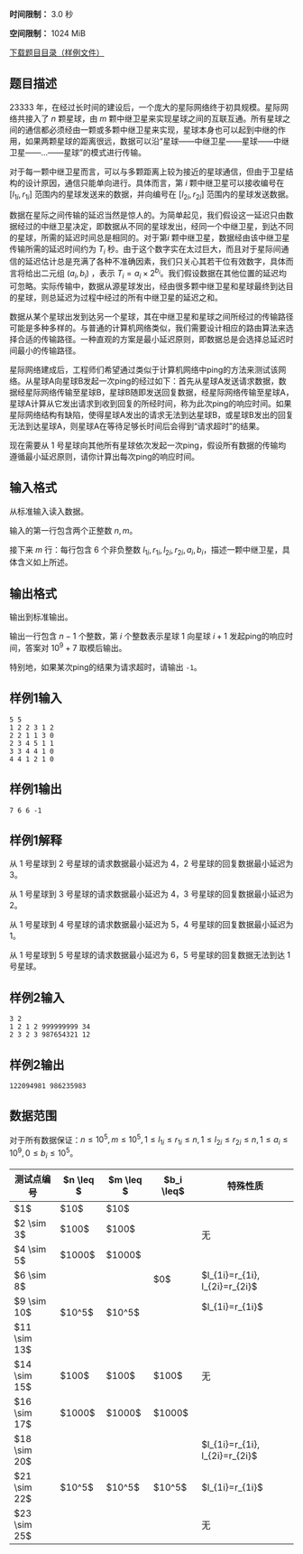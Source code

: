 


**时间限制：** 3.0 秒 


**空间限制：** 1024 MiB

[下载题目目录（样例文件）](examples/CSP202212-5.zip)




## 题目描述

$23333$ 年，在经过长时间的建设后，一个庞大的星际网络终于初具规模。星际网络共接入了 $n$ 颗星球，由 $m$ 颗中继卫星来实现星球之间的互联互通。所有星球之间的通信都必须经由一颗或多颗中继卫星来实现，星球本身也可以起到中继的作用，如果两颗星球的距离很远，数据可以沿“星球——中继卫星——星球——中继卫星——...——星球”的模式进行传输。

对于每一颗中继卫星而言，可以与多颗距离上较为接近的星球通信，但由于卫星结构的设计原因，通信只能单向进行。具体而言，第 $i$ 颗中继卫星可以接收编号在 $[l_{1i},r_{1i}]$ 范围内的星球发送来的数据，并向编号在 $[l_{2i},r_{2i}]$ 范围内的星球发送数据。 

数据在星际之间传输的延迟当然是惊人的。为简单起见，我们假设这一延迟只由数据经过的中继卫星决定，即数据从不同的星球发出，经同一个中继卫星，到达不同的星球，所需的延迟时间总是相同的。对于第$i$ 颗中继卫星，数据经由该中继卫星传输所需的延迟时间约为 $T_i$ 秒。由于这个数字实在太过巨大，而且对于星际间通信的延迟估计总是充满了各种不准确因素，我们只关心其若干位有效数字，具体而言将给出二元组 $(a_i,b_i)$ ，表示 $T_i=a_i\times2^{b_i}$。我们假设数据在其他位置的延迟均可忽略。实际传输中，数据从源星球发出，经由很多颗中继卫星和星球最终到达目的星球，则总延迟为过程中经过的所有中继卫星的延迟之和。

数据从某个星球出发到达另一个星球，其在中继卫星和星球之间所经过的传输路径可能是多种多样的。与普通的计算机网络类似，我们需要设计相应的路由算法来选择合适的传输路径。一种直观的方案是最小延迟原则，即数据总是会选择总延迟时间最小的传输路径。

星际网络建成后，工程师们希望通过类似于计算机网络中ping的方法来测试该网络。从星球A向星球B发起一次ping的经过如下：首先从星球A发送请求数据，数据经星际网络传输至星球B，星球B随即发送回复数据，经星际网络传输至星球A，星球A计算从它发出请求到收到回复的所经时间，称为此次ping的响应时间。如果星际网络结构有缺陷，使得星球A发出的请求无法到达星球B，或星球B发出的回复无法到达星球A，则星球A在等待足够长时间后会得到“请求超时”的结果。

现在需要从 $1$ 号星球向其他所有星球依次发起一次ping，假设所有数据的传输均遵循最小延迟原则，请你计算出每次ping的响应时间。

## 输入格式

从标准输入读入数据。

输入的第一行包含两个正整数 $n,m$。

接下来 $m$ 行：每行包含 $6$ 个非负整数 $l_{1i},r_{1i},l_{2i},r_{2i},a_i,b_i$，描述一颗中继卫星，具体含义如上所述。

## 输出格式

输出到标准输出。

输出一行包含 $n-1$ 个整数，第 $i$ 个整数表示星球 $1$ 向星球 $i+1$ 发起ping的响应时间，答案对 $10^9+7$ 取模后输出。

特别地，如果某次ping的结果为请求超时，请输出 `-1`。








## 样例1输入

```plain
5 5
1 2 2 3 1 2
2 2 1 1 3 0
2 3 4 5 1 1
3 3 4 4 1 0
4 4 1 2 1 0

```



## 样例1输出

```plain
7 6 6 -1

```


## 样例1解释

从 $1$ 号星球到 $2$ 号星球的请求数据最小延迟为 $4$，$2$ 号星球的回复数据最小延迟为 $3$。

从 $1$ 号星球到 $3$ 号星球的请求数据最小延迟为 $4$，$3$ 号星球的回复数据最小延迟为 $2$。

从 $1$ 号星球到 $4$ 号星球的请求数据最小延迟为 $5$，$4$ 号星球的回复数据最小延迟为 $1$。

从 $1$ 号星球到 $5$ 号星球的请求数据最小延迟为 $6$，$5$ 号星球的回复数据无法到达 $1$ 号星球。








## 样例2输入

```plain
3 2
1 2 1 2 999999999 34
2 3 2 3 987654321 12

```



## 样例2输出

```plain
122094981 986235983

```


## 数据范围

对于所有数据保证：$n\leq 10^5, m \leq 10^5, 1\leq l_{1i} \leq r_{1i} \leq n, 1\leq l_{2i} \leq r_{2i} \leq n, 1 \leq a_i \leq 10^9, 0 \leq b_i \leq 10^5$。 

 
	


<table class="table table-bordered"><thead><tr><th rowspan="1">测试点编号</th><th rowspan="1"> $n \leq $ </th><th rowspan="1"> $m \leq $ </th><th rowspan="1"> $b_i \leq$ </th><th rowspan="1">特殊性质</th></tr></thead><tbody><tr><td rowspan="1"> $1$ </td><td rowspan="1"> $10$ </td><td rowspan="1"> $10$ </td><td rowspan="6"> $0$ </td><td rowspan="3">无</td></tr><tr><td rowspan="1"> $2 \sim 3$ </td><td rowspan="1"> $100$ </td><td rowspan="1"> $100$ </td></tr><tr><td rowspan="1"> $4 \sim 5$ </td><td rowspan="1"> $1000$ </td><td rowspan="1"> $1000$ </td></tr><tr><td rowspan="1"> $6 \sim 8$ </td><td rowspan="3"> $10^5$ </td><td rowspan="3"> $10^5$ </td><td rowspan="1"> $l_{1i}=r_{1i}, l_{2i}=r_{2i}$ </td></tr><tr><td rowspan="1"> $9 \sim 10$ </td><td rowspan="1"> $l_{1i}=r_{1i}$ </td></tr><tr><td rowspan="1"> $11 \sim 13$ </td><td rowspan="3">无</td></tr><tr><td rowspan="1"> $14 \sim 15$ </td><td rowspan="1"> $100$ </td><td rowspan="1"> $100$ </td><td rowspan="1"> $100$ </td></tr><tr><td rowspan="1"> $16 \sim 17$ </td><td rowspan="1"> $1000$ </td><td rowspan="1"> $1000$ </td><td rowspan="1"> $1000$ </td></tr><tr><td rowspan="1"> $18 \sim 20$ </td><td rowspan="3"> $10^5$ </td><td rowspan="3"> $10^5$ </td><td rowspan="3"> $10^5$ </td><td rowspan="1"> $l_{1i}=r_{1i}, l_{2i}=r_{2i}$ </td></tr><tr><td rowspan="1"> $21 \sim 22$ </td><td rowspan="1"> $l_{1i}=r_{1i}$ </td></tr><tr><td rowspan="1"> $23 \sim 25$ </td><td rowspan="1">无</td></tr></tbody></table> 